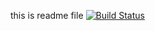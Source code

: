 this is readme file
[![Build Status](http://16.16.49.84/buildStatus/icon?job=pi-challenge)](http://16.16.49.84/job/pi-challenge/)
